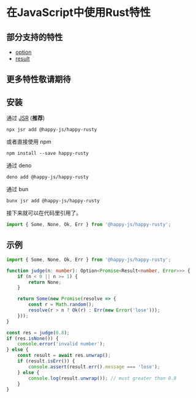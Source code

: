 # 在JavaScript中使用Rust特性

## 部分支持的特性

* [option](https://doc.rust-lang.org/core/option/index.html)
* [result](https://doc.rust-lang.org/core/result/index.html)

## 更多特性敬请期待

## 安装

通过 [JSR](https://jsr.io/@happy-js/happy-rusty) (**推荐**)
```
npx jsr add @happy-js/happy-rusty
```

或者直接使用 npm
```
npm install --save happy-rusty
```

通过 deno
```
deno add @happy-js/happy-rusty
```

通过 bun
```
bunx jsr add @happy-js/happy-rusty
```

接下来就可以在代码里引用了。
```ts
import { Some, None, Ok, Err } from '@happy-js/happy-rusty';
```

## 示例

```ts
import { Some, None, Ok, Err } from '@happy-js/happy-rusty';

function judge(n: number): Option<Promise<Result<number, Error>>> {
    if (n < 0 || n >= 1) {
        return None;
    }

    return Some(new Promise(resolve => {
        const r = Math.random();
        resolve(r > n ? Ok(r) : Err(new Error('lose')));
    }));
}

const res = judge(0.8);
if (res.isNone()) {
    console.error('invalid number');
} else {
    const result = await res.unwrap();
    if (result.isErr()) {
        console.assert(result.err().message === 'lose');
    } else {
        console.log(result.unwrap()); // must greater than 0.8
    }
}
```